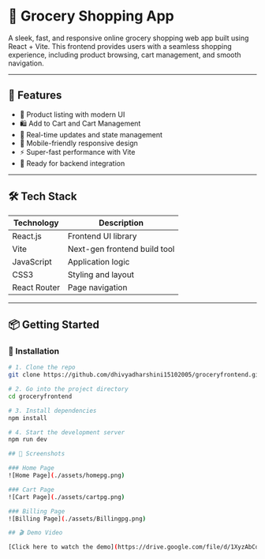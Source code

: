 # 🛒 Grocery Shopping App

A sleek, fast, and responsive online grocery shopping web app built using React + Vite. This frontend provides users with a seamless shopping experience, including product browsing, cart management, and smooth navigation.

---

## 🚀 Features

- 🧾 Product listing with modern UI  
- 🛍️ Add to Cart and Cart Management  
- 🔄 Real-time updates and state management  
- 📱 Mobile-friendly responsive design  
- ⚡ Super-fast performance with Vite  
- 🔗 Ready for backend integration  

---

## 🛠️ Tech Stack

| Technology    | Description                      |
|---------------|----------------------------------|
| React.js      | Frontend UI library              |
| Vite          | Next-gen frontend build tool     |
| JavaScript    | Application logic                |
| CSS3          | Styling and layout               |
| React Router  | Page navigation                  |

---

## 📦 Getting Started

### 🔧 Installation

```bash
# 1. Clone the repo
git clone https://github.com/dhivyadharshini15102005/groceryfrontend.git

# 2. Go into the project directory
cd groceryfrontend

# 3. Install dependencies
npm install

# 4. Start the development server
npm run dev

## 📸 Screenshots

### Home Page
![Home Page](./assets/homepg.png)

### Cart Page
![Cart Page](./assets/cartpg.png)

### Billing Page
![Billing Page](./assets/Billingpg.png)

## 🎬 Demo Video

[Click here to watch the demo](https://drive.google.com/file/d/1XyzAbCdEfG/view?usp=sharing)
